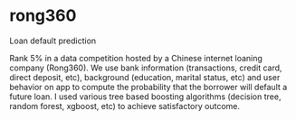 # rong360
Loan default prediction

Rank 5% in a data competition hosted by a Chinese internet loaning company (Rong360). We use bank information (transactions, credit card, direct deposit, etc), background (education, marital status, etc) and user behavior on app to compute the probability that the borrower will default a future loan. I used various tree based boosting algorithms (decision tree, random forest, xgboost, etc) to achieve satisfactory outcome. 

